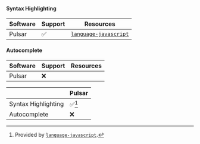 <div class="compat-data">
<div class="syntax-highlight">

#### Syntax Highlighting

| Software | Support | Resources |
| ---   | ---   | --- |
| Pulsar | :white_check_mark: | [`language-javascript`]() |

</div>

<div class="autocomplete">

#### Autocomplete

| Software | Support | Resources |
| --- | --- | --- |
| Pulsar | :x: | |

</div>

</div>

| | Pulsar |
| --- | --- |
| Syntax Highlighting | :white_check_mark:[^p1] |
| Autocomplete | :x: |

[^p1]: Provided by [`language-javascript`]().
